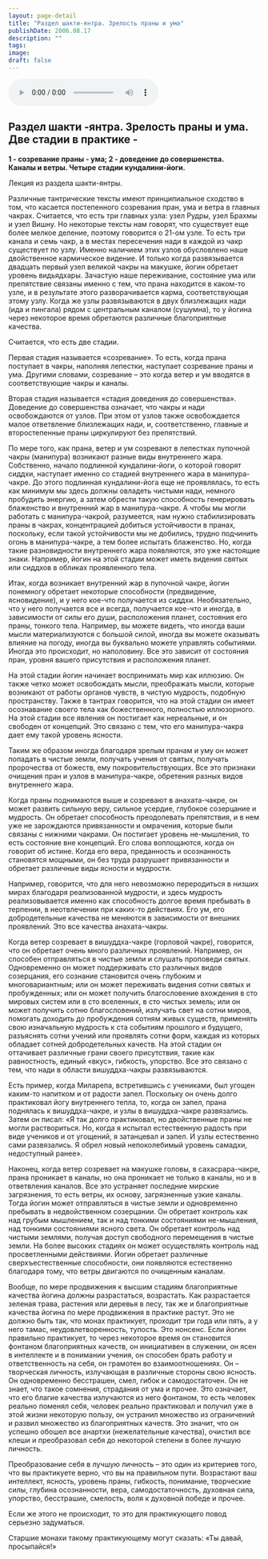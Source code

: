 ```yaml
---
layout: page-detail
title: "Раздел шакти-янтра. Зрелость праны и ума"
publishDate: 2006.08.17
description: ""
tags:
image:
draft: false
---
```


<audio title="2006.08.17 - Раздел шакти-янтра. Зрелость праны и ума.mp3" src="https://filer-api.advayta.org/v1.0/public/files/73232" controls=""></audio>

## **Раздел шакти -янтра. Зрелость праны и ума. Две стадии в практике -**   
**1 - созревание праны - ума; 2 - доведение до совершенства.**  
**Каналы и ветры. Четыре** **стадии кундалини-йоги.**  

  
 Лекция из раздела шакти-янтры.

 Различные тантрические тексты имеют принципиальное сходство в том, что касается постепенного созревания пран, ума и ветра в главных чакрах. Считается, что есть три главных узла: узел Рудры, узел Брахмы и узел Вишну. Но некоторые тексты нам говорят, что существует еще более мелкое деление, поэтому говорится о 21-ом узле. То есть три канала и семь чакр, а в местах пересечения нади в каждой из чакр существует по узлу. Именно наличием этих узлов обусловлено наше двойственное кармическое видение. И только когда развязывается двадцать первый узел великой чакры на макушке, йогин обретает уровень видьядхары. Зачастую наше переживание, состояние ума или препятствие связаны именно с тем, что прана находится в каком-то узле, и в результате этого разворачивается карма, соответствующая этому узлу. Когда же узлы развязываются в двух близлежащих нади (ида и пингала) рядом с центральным каналом (сушумна), то у йогина через некоторое время обретаются различные благоприятные качества.

 Считается, что есть две стадии.

 Первая стадия называется «созревание». То есть, когда прана поступает в чакры, наполняя лепестки, наступает созревание праны и ума. Другими словами, созревание – это когда ветер и ум вводятся в соответствующие чакры и каналы.

 Вторая стадия называется «стадия доведения до совершенства». Доведение до совершенства означает, что чакры и нади освобождаются от узлов. При этом от узлов также освобождается малое ответвление близлежащих нади, и, соответственно, главные и второстепенные праны циркулируют без препятствий.

 По мере того, как прана, ветер и ум созревают в лепестках пупочной чакры (манипура) возникают разные виды внутреннего жара. Собственно, начало подлинной кундалини-йоги, о которой говорят сиддхи, наступает именно со стадией внутреннего жара в манипура-чакре. До этого подлинная кундалини-йога еще не проявлялась, то есть как минимум мы здесь должны овладеть чистыми нади, немного пробудить энергию, а затем обрести такую способность генерировать блаженство и внутренний жар в манипура-чакре. А чтобы мы могли работать с манипура-чакрой, разумеется, нам нужно стабилизировать праны в чакрах, концентрацией добиться устойчивости в пранах, поскольку, если такой устойчивости мы не добились, трудно подчинить огонь в манипура-чакре, а тем более испытать блаженство. Но, когда такие разновидности внутреннего жара появляются, это уже настоящие знаки. Например, йогин на этой стадии может иметь видения святых или сиддхов в обликах проявленного тела.

 Итак, когда возникает внутренний жар в пупочной чакре, йогин понемногу обретает некоторые способности (предвидение, ясновидение), и у него кое-что получается из сиддхи. Необязательно, что у него получается все и всегда, получается кое-что и иногда, в зависимости от силы его души, расположения планет, состояния его праны, тонкого тела. Например, вы можете видеть, что иногда ваши мысли материализуются с большой силой, иногда вы можете оказывать влияние на погоду, иногда вы буквально можете управлять событиями. Иногда это происходит, но наполовину. Все это зависит от состояния пран, уровня вашего присутствия и расположения планет.

 На этой стадии йогин начинает воспринимать мир как иллюзию. Он также четко может освобождать мысли, преображать мысли, которые возникают от работы органов чувств, в чистую мудрость, подобную пространству. Также в тантрах говорится, что на этой стадии он имеет осознавание своего тела как божественного, полностью иллюзорного. На этой стадии все явления он постигает как нереальные, и он свободен от концепций. Это связано с тем, что его манипура-чакра дает ему такой уровень ясности.

 Таким же образом иногда благодаря зрелым пранам и уму он может попадать в чистые земли, получать учения от святых, получать пророчества от божеств, ему покровительствующих. Все это признаки очищения пран и узлов в манипура-чакре, обретения разных видов внутреннего жара.

 Когда праны поднимаются выше и созревают в анахата-чакре, он может развить сильную веру, сильное усердие, глубокое созерцание и мудрость. Он обретает способность преодолевать препятствия, и в нем уже не зарождаются привязанности и омрачения, которые были связаны с нижними чакрами. Он постигает уровень не-мышления, то есть состояние вне концепций. Его слова воплощаются, когда он говорит об истине. Когда его вера, преданность и осознанность становятся мощными, он без труда разрушает привязанности и обретает различные виды ясности и мудрости.

 Например, говорится, что для него невозможно переродиться в низших мирах благодаря реализованной мудрости, и здесь мудрость реализовывается именно как способность долгое время пребывать в терпении, в неотвлечении при каких-то действиях. Его ум, его добродетельные качества не меняются в зависимости от внешних проявлений. Это все качества анахата-чакры.

 Когда ветер созревает в вишуддха-чакре (горловой чакре), говорится, что он обретает очень много различных проявлений. Например, он способен отправляться в чистые земли и слушать проповеди святых. Одновременно он может поддерживать сто различных видов созерцания, его сознание становится очень глубоким и многовариантным; или он может переживать видения сотни святых и пробужденных; или он может получить благословение вхождения в сто мировых систем или в сто вселенных, в сто чистых земель; или он может получить сотню благословений, излучать свет на сотни миров, помогать доходить до пробуждения сотням живых существ, применять свою изначальную мудрость к ста событиям прошлого и будущего, разъяснять сотни учений или проявлять сотни форм, каждая из которых обладает сотней добродетельных качеств. На этой стадии он оттачивает различные грани своего присутствия, такие как равностность, единый «вкус», гибкость, упорство. Все это связано с тем, что нади в области вишуддха-чакры развязываются.

 Есть пример, когда Миларепа, встретившись с учениками, был угощен каким-то напитком и от радости запел. Поскольку он очень долго практиковал йогу внутреннего тепла, то, когда он запел, прана поднялась к вишуддха-чакре, и узлы в вишуддха-чакре развязались. Затем он писал: «Я так долго практиковал, но двойственные праны не могли раствориться. Но, когда я испытал естественную радость при виде учеников и от угощений, я затанцевал и запел. И узлы естественно сами развязались. Я обрел новый непоколебимый уровень самадхи, недоступный ранее».

 Наконец, когда ветер созревает на макушке головы, в сахасрара-чакре, прана проникает в каналы, но она проникает не только в каналы, но и в ответвления каналов. Все это устраняет последние мирские загрязнения, то есть ветры, их основу, загрязненные узкие каналы. Тогда йогин может отправляться в чистые земли и одновременно пребывать в недвойственном созерцании. Он обретает контроль как над грубым мышлением, так и над тонкими состояниями не-мышления, над тонкими состояниями ясного света. Он обретает контроль над чистыми землями, получая доступ свободного перемещения в чистые земли. На более высоких стадиях он может осуществлять контроль над просветленными действиями. Йогин обретает различные сверхъестественные способности, они появляются естественно благодаря тому, что ветры двигаются по очищенным каналам.

 Вообще, по мере продвижения к высшим стадиям благоприятные качества йогина должны разрастаться, возрастать. Как разрастается зеленая трава, растения или деревья в лесу, так же и благоприятные качества йогина по мере продвижения в практике растут. Это не должно быть так, что монах практикует, проходит три года или пять, а у него тамас, неудовлетворенность, тупость. Это нонсенс. Если йогин правильно практикует, то через некоторое время он становится фонтаном благоприятных качеств, он инициативен в служении, он ясен в интеллекте и в понимании учения, он способен брать работу и ответственность на себя, он грамотен во взаимоотношениях. Он – творческая личность, излучающая в различные стороны свою ясность. Он одновременно бесстрашен, смел, гибок и самодостаточен. Он не знает, что такое сомнения, страдания от ума и прочее. Это означает, что его благие качества излучаются из него фонтаном, то есть человек реально поменял себя, человек реально практиковал и получил уже в этой жизни некоторую пользу, он устранил множество из ограничений и развил множество из благоприятных качеств. Это значит, что он успешно обошел все анартхи (нежелательные качества), очистил все клеши и преобразовал себя до некоторой степени в более лучшую личность.

 Преобразование себя в лучшую личность – это один из критериев того, что вы практикуете верно, что вы на правильном пути. Возрастают ваш интеллект, ясность, уровень праны, гибкость, понимание, творческие силы, глубина осознанности, вера, самодостаточность, духовная сила, упорство, бесстрашие, смелость, воля к духовной победе и прочее.

 Если же этого не происходит, то это для практикующего повод серьезно задуматься.

 Старшие монахи такому практикующему могут сказать: «Ты давай, просыпайся!»
  
  
